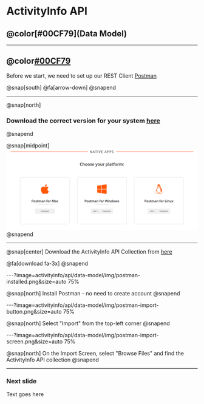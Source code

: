 # ActivityInfo API
## @color[#00CF79](Data Model)

---

## @color[#00CF79](Set-up)

Before we start, we need to set up our REST Client [Postman](https://www.getpostman.com/)

@snap[south]
@fa[arrow-down]
@snapend

---

@snap[north]
### Download the correct version for your system [here]("https://www.getpostman.com/apps")
@snapend

@snap[midpoint]
![](activityinfo/api/data-model/img/postman-apps.png)
@snapend

---

@snap[center]
Download the ActivityInfo API Collection from [here](https://github.com/jamiewhths/talks/activityinfo/api/data-model/resources/collections.api)

@fa[download fa-3x]
@snapend

---?image=activityinfo/api/data-model/img/postman-installed.png&size=auto 75%

@snap[north]
Install Postman - no need to create account
@snapend

---?image=activityinfo/api/data-model/img/postman-import-button.png&size=auto 75%

@snap[north]
Select "Import" from the top-left corner
@snapend

---?image=activityinfo/api/data-model/img/postman-import-screen.png&size=auto 75%

@snap[north]
On the Import Screen, select "Browse Files" and find the ActivityInfo API collection
@snapend

---

### Next slide

Text goes here
